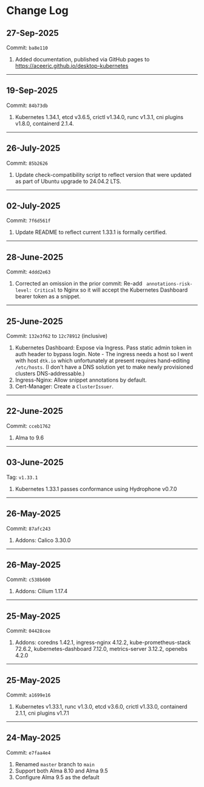 # Change Log

## 27-Sep-2025
Commit: `ba8e110`

1. Added documentation, published via GitHub pages to https://aceeric.github.io/desktop-kubernetes

---
## 19-Sep-2025
Commit: `84b73db`

1. Kubernetes 1.34.1, etcd v3.6.5, crictl v1.34.0, runc v1.3.1, cni plugins v1.8.0, containerd 2.1.4.

---

## 26-July-2025
Commit: `85b2626`

1. Update check-compatibility script to reflect version that were updated as part of Ubuntu upgrade to 24.04.2 LTS.

---

## 02-July-2025
Commit: `7f6d561f`

1. Update README to reflect current 1.33.1 is formally certified.

---

## 28-June-2025
Commit: `4ddd2e63`

1. Corrected an omission in the prior commit: Re-add ` annotations-risk-level: Critical` to Nginx so it will accept the Kubernetes Dashboard bearer token as a snippet.

---

## 25-June-2025
Commit: `132e3f62` to `12c78912` (inclusive)

1. Kubernetes Dashboard: Expose via Ingress. Pass static admin token in auth header to bypass login. Note - The ingress needs a host so I went with host `dtk.io` which unfortunately at present requires hand-editing `/etc/hosts`. (I don't have a DNS solution yet to make newly provisioned clusters DNS-addressable.)
2. Ingress-Nginx: Allow snippet annotations by default.
3. Cert-Manager: Create a `ClusterIssuer`.

---

## 22-June-2025
Commit: `cceb1762`

1. Alma to 9.6

---

## 03-June-2025
Tag: `v1.33.1`

1. Kubernetes 1.33.1 passes conformance using Hydrophone v0.7.0

---

## 26-May-2025
Commit: `87afc243`

1. Addons: Calico 3.30.0

---

## 26-May-2025
Commit: `c538b600`

1. Addons: Cilium 1.17.4

---

## 25-May-2025
Commit: `04428cee`

1. Addons: coredns 1.42.1, ingress-nginx 4.12.2, kube-prometheus-stack 72.6.2, kubernetes-dashboard 7.12.0, metrics-server 3.12.2, openebs 4.2.0

---

## 25-May-2025
Commit: `a1699e16`

1. Kubernetes v1.33.1, runc v1.3.0, etcd v3.6.0, crictl v1.33.0, containerd 2.1.1, cni plugins v1.7.1

---

## 24-May-2025
Commit: `e7faa4e4`

1. Renamed `master` branch to `main`
2. Support both Alma 8.10 and Alma 9.5
3. Configure Alma 9.5 as the default
